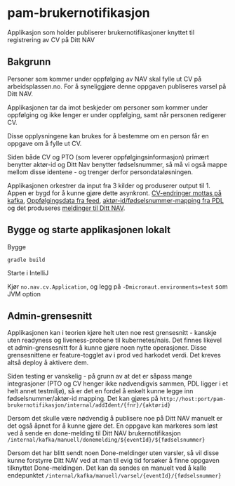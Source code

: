 # pam-brukernotifikasjon
Applikasjon som holder publiserer brukernotifikasjoner knyttet til registrering av CV på Ditt NAV 

## Bakgrunn
Personer som kommer under oppfølging av NAV skal fylle ut CV på arbeidsplassen.no. For å syneliggjøre denne oppgaven publiseres varsel på Ditt NAV. 

Applikasjonen tar da imot beskjeder om personer som kommer under oppfølging og ikke lenger er under oppfølging, samt når personen redigerer CV. 

Disse opplysningene kan brukes for å bestemme om en person får en oppgave om å fylle ut CV.

Siden både CV og PTO (som leverer oppfølgingsinformasjon) primært benytter aktør-id og Ditt Nav benytter fødselsnummer, så må vi også mappe mellom disse identene - og trenger derfor persondataløsningen.

Applikasjonen orkestrer da input fra 3 kilder og produserer output til 1. Appen er bygd for å kunne gjøre dette asynkront. [CV-endringer mottas på kafka](https://github.com/navikt/pam-cv-avro-cvmeldinger), [Oppfølgingsdata fra feed](https://github.com/navikt/veilarboppfolging), [aktør-id/fødselsnummer-mapping fra PDL](https://navikt.github.io/pdl/) og det produseres [meldinger til Ditt NAV](https://github.com/navikt/brukernotifikasjon-topic-iac). 

## Bygge og starte applikasjonen lokalt
Bygge
```
gradle build
```

Starte i IntelliJ

Kjør `no.nav.cv.Application`, og legg på `-Dmicronaut.environments=test` som JVM option

## Admin-grensesnitt
Applikasjonen kan i teorien kjøre helt uten noe rest grensesnitt - kanskje uten readyness og liveness-probene til kubernetes/nais. Det finnes likevel et admin-grensesnitt for å kunne gjøre noen nytte operasjoner. Disse grensesnittene er feature-togglet av i prod ved harkodet verdi. Det kreves altså deploy å aktivere dem.

Siden testing er vanskelig - på grunn av at det er såpass mange integrasjoner (PTO og CV henger ikke nødvendigvis sammen, PDL ligger i et helt annet testmiljø), så er det en fordel å enkelt kunne legge inn fødselsnummer/aktør-id mapping. Det kan gjøres på `http://host:port/pam-brukernotifikasjon/internal/addIdent/{fnr}/{aktørid}`

Dersom det skulle være nødvendig å publisere noe på Ditt NAV manuelt er det også åpnet for å kunne gjøre det. En oppgave kan markeres som løst ved å sende en done-melding til Ditt NAV brukernotifikasjon `/internal/kafka/manuell/donemelding/${eventId}/${fødselsnummer}`

Dersom det har blitt sendt noen Done-meldinger uten varsler, så vil disse kunne forstyrre Ditt NAV ved at man til evig tid forsøker å finne oppgaven tilknyttet Done-meldingen. Det kan da sendes en manuelt ved å kalle endepunktet `/internal/kafka/manuell/varsel/{eventId}/{fødselsnummer}`
